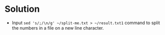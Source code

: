 # Solution

- Input `sed 's/;/\n/g' ~/split-me.txt > ~/result.txt1` command to split the numbers in a file on a new line character.

